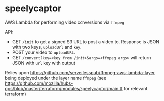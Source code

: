 # speelycaptor
AWS Lambda for performing video conversions via `ffmpeg`

API:
- GET `/init` to get a signed S3 URL to post a video to. Response is JSON with two keys, `uploadUrl` and `key`.
- POST your video to `uploadURL`.
- GET `/convert?key=<key from /init>&args=<ffmpeg args>` will return JSON with `url` key with output

Relies upon https://github.com/serverlesspub/ffmpeg-aws-lambda-layer being deployed under the layer name `ffmpeg` (see https://github.com/mozilla/hubs-ops/blob/master/terraform/modules/speelycaptor/main.tf for relevant terraform)
